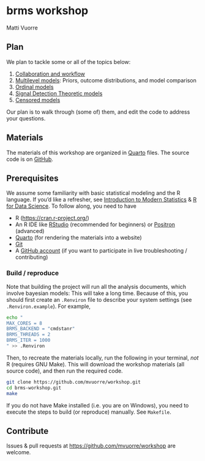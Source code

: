 # brms workshop
Matti Vuorre

## Plan

We plan to tackle some or all of the topics below:

1.  [Collaboration and workflow](modules/workflow/index.qmd)
2.  [Multilevel models](modules/models/index.qmd): Priors, outcome
    distributions, and model comparison
3.  [Ordinal models](modules/ordinal/index.qmd)
4.  [Signal Detection Theoretic models](modules/sdt/index.qmd)
5.  [Censored models](modules/censored/index.qmd)

Our plan is to walk through (some of) them, and edit the code to address
your questions.

## Materials

The materials of this workshop are organized in
[Quarto](https://quarto.org/) files. The source code is on
[GitHub](https://github.com/mvuorre/workshop).

## Prerequisites

We assume some familiarity with basic statistical modeling and the R
language. If you’d like a refresher, see [Introduction to Modern
Statistics](https://openintro-ims.netlify.app/) & [R for Data
Science](https://r4ds.hadley.nz/). To follow along, you need to have

- R (<https://cran.r-project.org/>)
- An R IDE like [RStudio](https://posit.co/download/rstudio-desktop/)
  (recommended for beginners) or [Positron](https://positron.posit.co/)
  (advanced)
- [Quarto](https://quarto.org/) (for rendering the materials into a
  website)
- [Git](https://happygitwithr.com/install-git)
- A [GitHub account](https://happygitwithr.com/github-acct) (if you want
  to participate in live troubleshooting / contributing)

### Build / reproduce

Note that building the project will run all the analysis documents,
which involve bayesian models: This will take a long time. Because of
this, you should first create an `.Renviron` file to describe your
system settings (see `.Renviron.example`). For example,

``` bash
echo "
MAX_CORES = 8
BRMS_BACKEND = "cmdstanr"
BRMS_THREADS = 2
BRMS_ITER = 1000
" >> .Renviron
```

Then, to recreate the materials locally, run the following in your
terminal, *not* R (requires GNU Make). This will download the workshop
materials (all source code), and then run the required code.

``` bash
git clone https://github.com/mvuorre/workshop.git
cd brms-workshop.git
make
```

If you do not have Make installed (i.e. you are on Windows), you need to
execute the steps to build (or reproduce) manually. See `Makefile`.

## Contribute

Issues & pull requests at <https://github.com/mvuorre/workshop> are
welcome.
